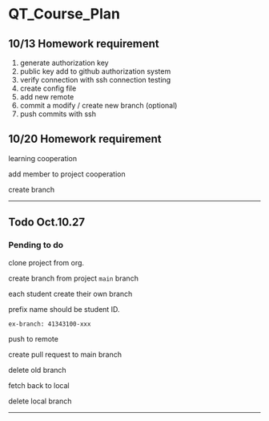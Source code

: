 # QT_Course_Plan

## 10/13 Homework requirement
1. generate authorization key
2. public key add to github authorization system
3. verify connection with ssh connection testing
4. create config file 
5. add new remote
6. commit a modify / create new branch (optional)
7. push commits with ssh


## 10/20 Homework requirement
learning cooperation

add member to project cooperation

create branch

---

## Todo Oct.10.27
### Pending to do

clone project from org.

create branch from project `main` branch

each student create their own branch

prefix name should be student ID.

`ex-branch: 41343100-xxx`

push to remote

create pull request to main branch

delete old branch

fetch back to local

delete local branch

---
